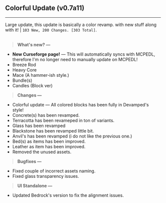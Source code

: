 ## **Colorful Update (v0.7a11)**
---
Large update, this update is basically a color revamp. with new stuff along with it! | `103 New, 200 Changes. [303 Total]`.
<br><br>
> **What's new? —**
- **New Curseforge page!** — This will automatically syncs with MCPEDL, therefore I'm no longer need to manually update on MCPEDL!
- Breeze Rod
- Heavy Core
- Mace (A hammer-ish style.)
- Bundle(s)
- Candles (Block ver)

> **Changes —**
- Colorful update — All colored blocks has been fully in Devamped's style!
- Concrete(s) has been revamped.
- Terracotta has been revameped in ton of variants.
- Glass has been revamped
- Blackstone has been revamped little bit.
- Anvil's has been revamped (i do not like the previous one.)
- Bed(s) as items has been improved.
- Leather as item has been improved.
- Removed the unused assets.

> **Bugfixes —**
- Fixed couple of incorrect assets naming.
- Fixed glass transparency issues.

> **UI Standalone —**
- Updated Bedrock's version to fix the alignment issues.
